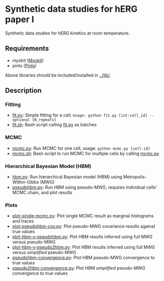 # Synthetic data studies for hERG paper I

Synthetic data studies for hERG kinetics at room temperature.


## Requirements

- myokit ([Myokit](http://myokit.org/))
- pints ([Pints](https://github.com/pints-team/pints))

Above libraries should be included/installed in [../lib/](../lib).


## Description

### Fitting
- [fit.py](./fit.py): Simple fitting for a cell; `Usage: python fit.py [int:cell_id] --optional [N_repeats]`
- [fit.sh](./fit.sh): Bash script calling [fit.py](./fit.py) as batches


### MCMC
- [mcmc.py](./mcmc.py): Run MCMC for one cell, usage: `python mcmc.py [cell-id]`
- [mcmc.sh](./mcmc.sh): Bash script to run MCMC for multiple cells by calling [mcmc.py](./mcmc.py)


### Hierarchical Bayesian Model (HBM)
- [hbm.py](./hbm.py): Run hierarchical Bayesian model (HBM) using Metropolis-Within-Gibbs (MWG)
- [pseudohbm.py](./pseudohbm.py): Run HBM using pseudo-MWG, requires individual cells' MCMC chain, and plot results


### Plots
- [plot-single-mcmc.py](./plot-single-mcmc.py): Plot single MCMC result as marginal histograms and traces
- [plot-pseudohbm-cov.py](./plot-pseudohbm-cov.py): Plot pseudo-MWG covariance results against true values
- [plot-hbm-v-pseudohbm.py](./plot-hbm-v-pseudohbm.py): Plot HBM results inferred using full MWG versus pseudo-MWG
- [plot-hbm-v-pseudo2hbm.py](./plot-hbm-v-pseudo2hbm.py): Plot HBM results inferred using full MWG versus _simplified_ pseudo-MWG
- [pseudohbm-convergence.py](./pseudohbm-convergence.py): Plot HBM pseudo-MWG convergence to true values
- [pseudo2hbm-convergence.py](./pseudo2hbm-convergence.py): Plot HBM _simplified_ pseudo-MWG convergence to true values

